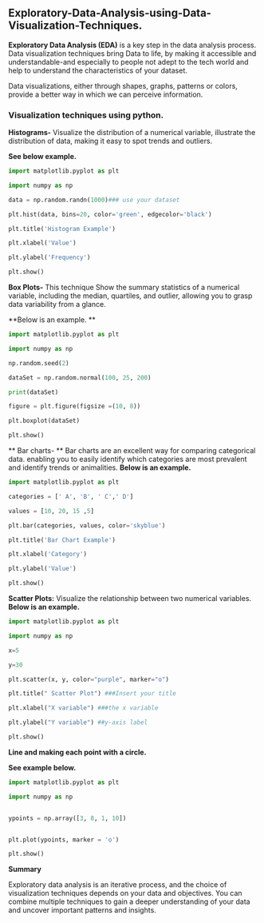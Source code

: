 ## **Exploratory-Data-Analysis-using-Data-Visualization-Techniques.**



**Exploratory Data Analysis (EDA)** is a key step in the data analysis process. Data visualization techniques bring Data to life, by making it accessible and understandable-and especially to people not adept to the tech world and help to understand the characteristics of your dataset.

Data visualizations, either through shapes, graphs, patterns or colors, provide a better way in which we can perceive information.

### **Visualization techniques using python.** 

**Histograms-**  Visualize the distribution of a numerical variable, illustrate the distribution of data, making it easy to spot trends and outliers.

**See below example.**

```python
import matplotlib.pyplot as plt

import numpy as np

data = np.random.randn(1000)### use your dataset

plt.hist(data, bins=20, color='green', edgecolor='black')

plt.title('Histogram Example')

plt.xlabel('Value')

plt.ylabel('Frequency')

plt.show()
```

**Box Plots-**  This technique Show the summary statistics of a numerical variable, including the median, quartiles, and outlier, allowing you to grasp data variability from a glance.

**Below is an example. **

```python
import matplotlib.pyplot as plt

import numpy as np

np.random.seed(2)

dataSet = np.random.normal(100, 25, 200)

print(dataSet)

figure = plt.figure(figsize =(10, 8))

plt.boxplot(dataSet)

plt.show()
```





** Bar charts- ** Bar charts are an excellent way for comparing categorical data. enabling you to easily identify which categories are most prevalent and identify trends or animalities.
**Below is an example.**

```python
import matplotlib.pyplot as plt

categories = [' A', 'B', ' C',' D']

values = [10, 20, 15 ,5]

plt.bar(categories, values, color='skyblue')

plt.title('Bar Chart Example')

plt.xlabel('Category')

plt.ylabel('Value')

plt.show()
```


**Scatter Plots:**
Visualize the relationship between two numerical variables.
**Below is an example.**

```python
import matplotlib.pyplot as plt

import numpy as np

x=5

y=30

plt.scatter(x, y, color="purple", marker="o")

plt.title(" Scatter Plot") ###Insert your title

plt.xlabel("X variable") ###the x variable

plt.ylabel("Y variable") ##y-axis label

plt.show()
```

**Line and making each point with a circle.**

**See example below.**

```python
import matplotlib.pyplot as plt

import numpy as np


ypoints = np.array([3, 8, 1, 10])


plt.plot(ypoints, marker = 'o')

plt.show()
```

**Summary**

Exploratory data analysis is an iterative process, and the choice of visualization techniques depends on your data and objectives. You can combine multiple techniques to gain a deeper understanding of your data and uncover important patterns and insights.

